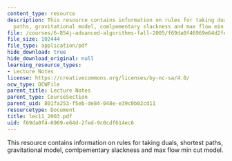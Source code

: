 ```yaml
---
content_type: resource
description: This resource contains information on rules for taking duals, shortest
  paths, gravitational model, comlpementary slackness and max flow min cut model.
file: /courses/6-854j-advanced-algorithms-fall-2005/f69da0f46969e64d2fed9c0cdf614ec6_lec11_2003.pdf
file_size: 102444
file_type: application/pdf
hide_download: true
hide_download_original: null
learning_resource_types:
- Lecture Notes
license: https://creativecommons.org/licenses/by-nc-sa/4.0/
ocw_type: OCWFile
parent_title: Lecture Notes
parent_type: CourseSection
parent_uid: 801fa253-f5eb-de84-048e-e39c0b02cd11
resourcetype: Document
title: lec11_2003.pdf
uid: f69da0f4-6969-e64d-2fed-9c0cdf614ec6
---
```

This resource contains information on rules for taking duals, shortest paths, gravitational model, comlpementary slackness and max flow min cut model.